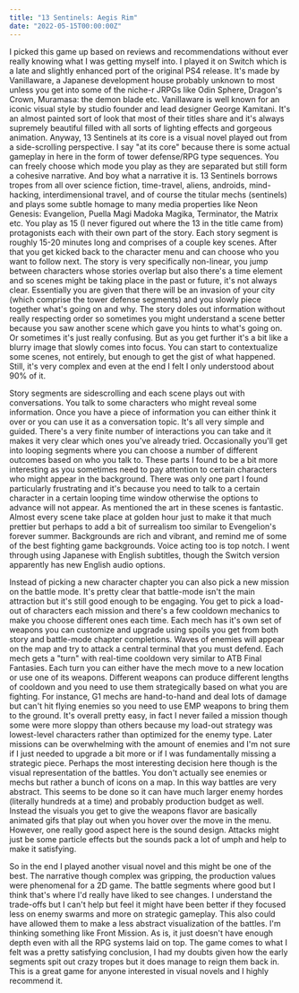 ```yaml
---
title: "13 Sentinels: Aegis Rim"
date: "2022-05-15T00:00:00Z"
---
```


I picked this game up based on reviews and recommendations without ever really knowing what I was getting myself into.  I played it on Switch which is a late and slightly enhanced port of the original PS4 release.  It's made by Vanillaware, a Japanese development house probably unknown to most unless you get into some of the niche-r JRPGs like Odin Sphere, Dragon's Crown, Muramasa: the demon blade etc.  Vanillaware is well known for an iconic visual style by studio founder and lead designer George Kamitani. It's an almost painted sort of look that most of their titles share and it's always supremely beautiful filled with all sorts of lighting effects and gorgeous animation.  Anyway, 13 Sentinels at its core is a visual novel played out from a side-scrolling perspective. I say "at its core" because there is some actual gameplay in here in the form of tower defense/RPG type sequences.  You can freely choose which mode you play as they are separated but still form a cohesive narrative.  And boy what a narrative it is.  13 Sentinels borrows tropes from all over science fiction, time-travel, aliens, androids, mind-hacking, interdimensional travel, and of course the titular mechs (sentinels) and plays some subtle homage to many media properties like Neon Genesis: Evangelion, Puella Magi Madoka Magika, Terminator, the Matrix etc.  You play as 15 (I never figured out where the 13 in the title came from) protagonists each with their own part of the story.  Each story segment is roughly 15-20 minutes long and comprises of a couple key scenes.  After that you get kicked back to the character menu and can choose who you want to follow next.  The story is very specifically non-linear, you jump between characters whose stories overlap but also there's a time element and so scenes might be taking place in the past or future, it's not always clear.  Essentially you are given that there will be an invasion of your city (which comprise the tower defense segments) and you slowly piece together what's going on and why.  The story doles out information without really respecting order so sometimes you might understand a scene better because you saw another scene which gave you hints to what's going on.  Or sometimes it's just really confusing.  But as you get further it's a bit like a blurry image that slowly comes into focus.  You can start to contextualize some scenes, not entirely, but enough to get the gist of what happened.  Still, it's very complex and even at the end I felt I only understood about 90% of it.

Story segments are sidescrolling and each scene plays out with conversations.  You talk to some characters who might reveal some information.  Once you have a piece of information you can either think it over or you can use it as a conversation topic.  It's all very simple and guided. There's a very finite number of interactions you can take and it makes it very clear which ones you've already tried.  Occasionally you'll get into looping segments where you can choose a number of different outcomes based on who you talk to.  These parts I found to be a bit more interesting as you sometimes need to pay attention to certain characters who might appear in the background.  There was only one part I found particularly frustrating and it's because you need to talk to a certain character in a certain looping time window otherwise the options to advance will not appear.  As mentioned the art in these scenes is fantastic.  Almost every scene take place at golden hour just to make it that much prettier but perhaps to add a bit of surrealism too similar to Evengelion's forever summer.  Backgrounds are rich and vibrant, and remind me of some of the best fighting game backgrounds.  Voice acting too is top notch.  I went through using Japanese with English subtitles, though the Switch version apparently has new English audio options.

Instead of picking a new character chapter you can also pick a new mission on the battle mode.  It's pretty clear that battle-mode isn't the main attraction but it's still good enough to be engaging.  You get to pick a load-out of characters each mission and there's a few cooldown mechanics to make you choose different ones each time.  Each mech has it's own set of weapons you can customize and upgrade using spoils you get from both story and battle-mode chapter completions.  Waves of enemies will appear on the map and try to attack a central terminal that you must defend.  Each mech gets a "turn" with real-time cooldown very similar to ATB Final Fantasies.  Each turn you can either have the mech move to a new location or use one of its weapons.  Different weapons can produce different lengths of cooldown and you need to use them strategically based on what you are fighting.  For instance, G1 mechs are hand-to-hand and deal lots of damage but can't hit flying enemies so you need to use EMP weapons to bring them to the ground.  It's overall pretty easy, in fact I never failed a mission though some were more sloppy than others because my load-out strategy was lowest-level characters rather than optimized for the enemy type.  Later missions can be overwhelming with the amount of enemies and I'm not sure if I just needed to upgrade a bit more or if I was fundamentally missing a strategic piece.  Perhaps the most interesting decision here though is the visual representation of the battles.  You don't actually see enemies or mechs but rather a bunch of icons on a map.  In this way battles are very abstract.  This seems to be done so it can have much larger enemy hordes (literally hundreds at a time) and probably production budget as well.  Instead the visuals you get to give the weapons flavor are basically animated gifs that play out when you hover over the move in the menu.  However, one really good aspect here is the sound design.  Attacks might just be some particle effects but the sounds pack a lot of umph and help to make it satisfying.

So in the end I played another visual novel and this might be one of the best.  The narrative though complex was gripping, the production values were phenomenal for a 2D game.  The battle segments where good but I think that's where I'd really have liked to see changes.  I understand the trade-offs but I can't help but feel it might have been better if they focused less on enemy swarms and more on strategic gameplay.  This also could have allowed them to make a less abstract visualization of the battles.  I'm thinking something like Front Mission.  As is, it just doesn't have enough depth even with all the RPG systems laid on top.  The game comes to what I felt was a pretty satisfying conclusion, I had my doubts given how the early segments spit out crazy tropes but it does manage to reign them back in.  This is a great game for anyone interested in visual novels and I highly recommend it.
